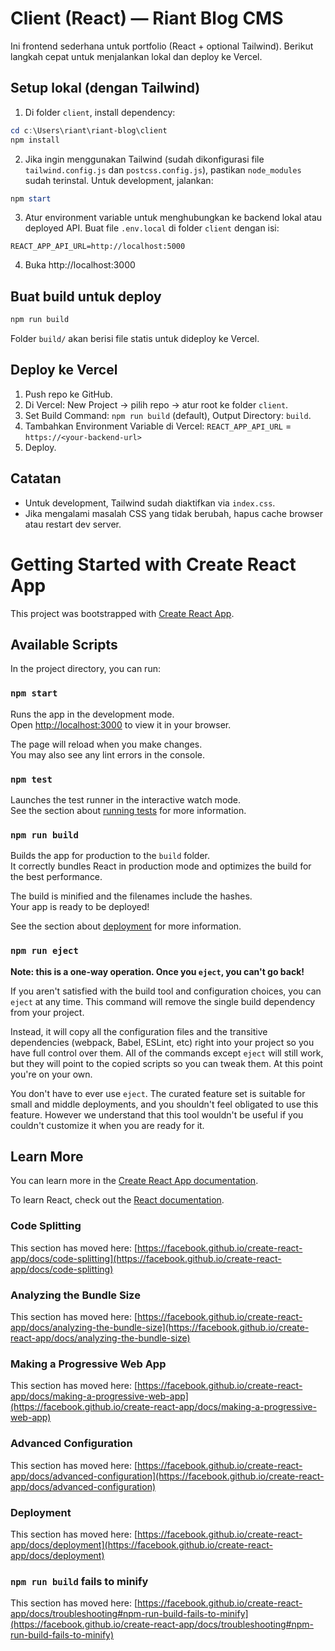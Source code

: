 # Client (React) — Riant Blog CMS

Ini frontend sederhana untuk portfolio (React + optional Tailwind). Berikut langkah cepat untuk menjalankan lokal dan deploy ke Vercel.

## Setup lokal (dengan Tailwind)
1. Di folder `client`, install dependency:

```powershell
cd c:\Users\riant\riant-blog\client
npm install
```

2. Jika ingin menggunakan Tailwind (sudah dikonfigurasi file `tailwind.config.js` dan `postcss.config.js`), pastikan `node_modules` sudah terinstal. Untuk development, jalankan:

```powershell
npm start
```

3. Atur environment variable untuk menghubungkan ke backend lokal atau deployed API. Buat file `.env.local` di folder `client` dengan isi:

```
REACT_APP_API_URL=http://localhost:5000
```

4. Buka http://localhost:3000

## Buat build untuk deploy

```powershell
npm run build
```

Folder `build/` akan berisi file statis untuk dideploy ke Vercel.

## Deploy ke Vercel
1. Push repo ke GitHub.
2. Di Vercel: New Project → pilih repo → atur root ke folder `client`.
3. Set Build Command: `npm run build` (default), Output Directory: `build`.
4. Tambahkan Environment Variable di Vercel: `REACT_APP_API_URL` = `https://<your-backend-url>`
5. Deploy.

## Catatan
- Untuk development, Tailwind sudah diaktifkan via `index.css`.
- Jika mengalami masalah CSS yang tidak berubah, hapus cache browser atau restart dev server.

# Getting Started with Create React App

This project was bootstrapped with [Create React App](https://github.com/facebook/create-react-app).

## Available Scripts

In the project directory, you can run:

### `npm start`

Runs the app in the development mode.\
Open [http://localhost:3000](http://localhost:3000) to view it in your browser.

The page will reload when you make changes.\
You may also see any lint errors in the console.

### `npm test`

Launches the test runner in the interactive watch mode.\
See the section about [running tests](https://facebook.github.io/create-react-app/docs/running-tests) for more information.

### `npm run build`

Builds the app for production to the `build` folder.\
It correctly bundles React in production mode and optimizes the build for the best performance.

The build is minified and the filenames include the hashes.\
Your app is ready to be deployed!

See the section about [deployment](https://facebook.github.io/create-react-app/docs/deployment) for more information.

### `npm run eject`

**Note: this is a one-way operation. Once you `eject`, you can't go back!**

If you aren't satisfied with the build tool and configuration choices, you can `eject` at any time. This command will remove the single build dependency from your project.

Instead, it will copy all the configuration files and the transitive dependencies (webpack, Babel, ESLint, etc) right into your project so you have full control over them. All of the commands except `eject` will still work, but they will point to the copied scripts so you can tweak them. At this point you're on your own.

You don't have to ever use `eject`. The curated feature set is suitable for small and middle deployments, and you shouldn't feel obligated to use this feature. However we understand that this tool wouldn't be useful if you couldn't customize it when you are ready for it.

## Learn More

You can learn more in the [Create React App documentation](https://facebook.github.io/create-react-app/docs/getting-started).

To learn React, check out the [React documentation](https://reactjs.org/).

### Code Splitting

This section has moved here: [https://facebook.github.io/create-react-app/docs/code-splitting](https://facebook.github.io/create-react-app/docs/code-splitting)

### Analyzing the Bundle Size

This section has moved here: [https://facebook.github.io/create-react-app/docs/analyzing-the-bundle-size](https://facebook.github.io/create-react-app/docs/analyzing-the-bundle-size)

### Making a Progressive Web App

This section has moved here: [https://facebook.github.io/create-react-app/docs/making-a-progressive-web-app](https://facebook.github.io/create-react-app/docs/making-a-progressive-web-app)

### Advanced Configuration

This section has moved here: [https://facebook.github.io/create-react-app/docs/advanced-configuration](https://facebook.github.io/create-react-app/docs/advanced-configuration)

### Deployment

This section has moved here: [https://facebook.github.io/create-react-app/docs/deployment](https://facebook.github.io/create-react-app/docs/deployment)

### `npm run build` fails to minify

This section has moved here: [https://facebook.github.io/create-react-app/docs/troubleshooting#npm-run-build-fails-to-minify](https://facebook.github.io/create-react-app/docs/troubleshooting#npm-run-build-fails-to-minify)
